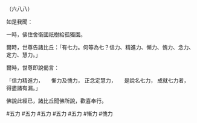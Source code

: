 （六八八）

如是我聞：

一時，佛住舍衛國祇樹給孤獨園。

爾時，世尊告諸比丘：「有七力。何等為七？信力、精進力、慚力、愧力、念力、定力、慧力。」

爾時，世尊即說偈言：

「信力精進力，　　慚力及愧力，
正念定慧力，　　是說名七力，
成就七力者，　　得盡諸有漏。」

佛說此經已，諸比丘聞佛所說，歡喜奉行。



#五力
#五力
#五力
#五力
#五力
#慚力
#愧力
